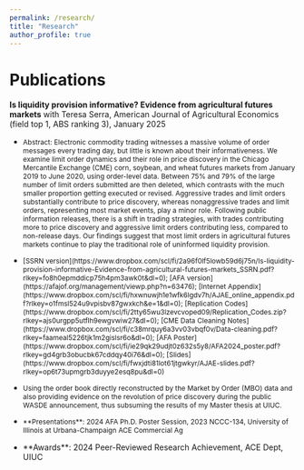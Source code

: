 ```yaml
---
permalink: /research/
title: "Research"
author_profile: true
---
```

# Publications
**Is liquidity provision informative? Evidence from agricultural futures markets** with Teresa Serra, American Journal of Agricultural Economics (field top 1, ABS ranking 3), January 2025
* <p style="font-size:12px;">Abstract: Electronic commodity trading witnesses a massive volume of order messages every trading day, but little is known about their informativeness. We examine limit order dynamics and their role in price discovery in the Chicago Mercantile Exchange (CME) corn, soybean, and wheat futures markets from January 2019 to June 2020, using order-level data. Between 75% and 79% of the large number of limit orders submitted are then deleted, which contrasts with the much smaller proportion getting executed or revised. Aggressive trades and limit orders substantially contribute to price discovery, whereas nonaggressive trades and limit orders, representing most market events, play a minor role. Following public information releases, there is a shift in trading strategies, with trades contributing more to price discovery and aggressive limit orders contributing less, compared to non-release days. Our findings suggest that most limit orders in agricultural futures markets continue to play the traditional role of uninformed liquidity provision.</p>
* <p style="font-size:12px;">[SSRN version](https://www.dropbox.com/scl/fi/2a96f0lf5lowb59d6j75n/Is-liquidity-provision-informative-Evidence-from-agricultural-futures-markets_SSRN.pdf?rlkey=fo8h0epmddicp75h4pm3awk0t&dl=0); [AFA version](https://afajof.org/management/viewp.php?n=63476); [Internet Appendix](https://www.dropbox.com/scl/fi/hxwnuwjh1e1wfk6lgdv7h/AJAE_online_appendix.pdf?rlkey=o1fmsl524u9vpisbv87gwxkch&e=1&dl=0); [Replication Codes](https://www.dropbox.com/scl/fi/2tty65wu3lzevcvoped09/Replication_Codes.zip?rlkey=ajs0urgpp5utflh9ewgvwiw27&dl=0); [CME Data Cleaning Notes](https://www.dropbox.com/scl/fi/c38mrquy6a3vv03vbqf0v/Data-cleaning.pdf?rlkey=faameal5226tjk1m2gislsr6o&dl=0); [AFA Poster](https://www.dropbox.com/scl/fi/ie29qk29udjt0z632s5y8/AFA2024_poster.pdf?rlkey=gd4grb3obucbk67cddqy40i76&dl=0); [Slides](https://www.dropbox.com/scl/fi/fwxjdti81lot61jtgwkyr/AJAE-slides.pdf?rlkey=op6t73upmgrb3duyye2esq8pu&dl=0)</p>
* <p style="font-size:12px;">Using the order book directly reconstructed by the Market by Order (MBO) data and also providing evidence on the revolution of price discovery during the public WASDE announcement, thus subsuming the results of my Master thesis at UIUC.</p>
* <p style="font-size:12px;">**Presentations**: 2024 AFA Ph.D. Poster Session, 2023 NCCC-134, University of Illinois at Urbana-Champaign ACE Commercial Ag</p>
* </p>**Awards**: 2024 Peer-Reviewed Research Achievement, ACE Dept, UIUC</p>
